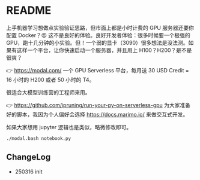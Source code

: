 # README

上手机器学习想做点实验验证思路，但市面上都是小时计费的 GPU 服务器还要你配置 Docker？😡 这不是良好的体验。良好开发者体验：很多时候要一个极强的 GPU，跑十几分钟的小实验。但！一个弱的显卡（3090）很多想法是没法测。如果有这样一个平台，让你快速启动一个服务器，并且用上 H100？H200？是不是很爽？

👉 https://modal.com/ 一个 GPU Serverless 平台，每月送 30 USD Credit = 16 小时的 H200 或者 50 小时的 T4。

很适合大模型训练营的工程师来用。

👉 https://github.com/ipruning/run-your-py-on-serverless-gpu 为大家准备好的脚本，我因为个人偏好会选择 https://docs.marimo.io/ 来做交互式开发。

如果大家想用 jupyter 逻辑也是类似，略微修改即可。

```bash
./modal.bash notebook.py
```

## ChangeLog

- 250316 init
